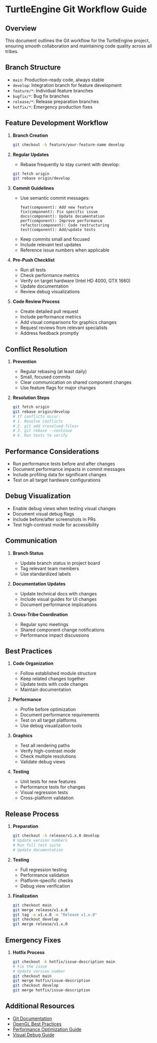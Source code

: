 # TurtleEngine Git Workflow Guide

## Overview

This document outlines the Git workflow for the TurtleEngine project, ensuring smooth collaboration and maintaining code quality across all tribes.

## Branch Structure

- `main`: Production-ready code, always stable
- `develop`: Integration branch for feature development
- `feature/*`: Individual feature branches
- `bugfix/*`: Bug fix branches
- `release/*`: Release preparation branches
- `hotfix/*`: Emergency production fixes

## Feature Development Workflow

1. **Branch Creation**
   ```bash
   git checkout -b feature/your-feature-name develop
   ```

2. **Regular Updates**
   - Rebase frequently to stay current with develop:
   ```bash
   git fetch origin
   git rebase origin/develop
   ```

3. **Commit Guidelines**
   - Use semantic commit messages:
     ```
     feat(component): Add new feature
     fix(component): Fix specific issue
     docs(component): Update documentation
     perf(component): Improve performance
     refactor(component): Code restructuring
     test(component): Add/update tests
     ```
   - Keep commits small and focused
   - Include relevant test updates
   - Reference issue numbers when applicable

4. **Pre-Push Checklist**
   - Run all tests
   - Check performance metrics
   - Verify on target hardware (Intel HD 4000, GTX 1660)
   - Update documentation
   - Review debug visualizations

5. **Code Review Process**
   - Create detailed pull request
   - Include performance metrics
   - Add visual comparisons for graphics changes
   - Request reviews from relevant specialists
   - Address feedback promptly

## Conflict Resolution

1. **Prevention**
   - Regular rebasing (at least daily)
   - Small, focused commits
   - Clear communication on shared component changes
   - Use feature flags for major changes

2. **Resolution Steps**
   ```bash
   git fetch origin
   git rebase origin/develop
   # If conflicts occur:
   # 1. Resolve conflicts
   # 2. git add <resolved-files>
   # 3. git rebase --continue
   # 4. Run tests to verify
   ```

## Performance Considerations

- Run performance tests before and after changes
- Document performance impacts in commit messages
- Include profiling data for significant changes
- Test on all target hardware configurations

## Debug Visualization

- Enable debug views when testing visual changes
- Document visual debug flags
- Include before/after screenshots in PRs
- Test high-contrast mode for accessibility

## Communication

1. **Branch Status**
   - Update branch status in project board
   - Tag relevant team members
   - Use standardized labels

2. **Documentation Updates**
   - Update technical docs with changes
   - Include visual guides for UI changes
   - Document performance implications

3. **Cross-Tribe Coordination**
   - Regular sync meetings
   - Shared component change notifications
   - Performance impact discussions

## Best Practices

1. **Code Organization**
   - Follow established module structure
   - Keep related changes together
   - Update tests with code changes
   - Maintain documentation

2. **Performance**
   - Profile before optimization
   - Document performance requirements
   - Test on all target platforms
   - Use debug visualization tools

3. **Graphics**
   - Test all rendering paths
   - Verify high-contrast mode
   - Check multiple resolutions
   - Validate debug views

4. **Testing**
   - Unit tests for new features
   - Performance tests for changes
   - Visual regression tests
   - Cross-platform validation

## Release Process

1. **Preparation**
   ```bash
   git checkout -b release/v1.x.0 develop
   # Update version numbers
   # Run full test suite
   # Update documentation
   ```

2. **Testing**
   - Full regression testing
   - Performance validation
   - Platform-specific checks
   - Debug view verification

3. **Finalization**
   ```bash
   git checkout main
   git merge release/v1.x.0
   git tag -a v1.x.0 -m "Release v1.x.0"
   git checkout develop
   git merge release/v1.x.0
   ```

## Emergency Fixes

1. **Hotfix Process**
   ```bash
   git checkout -b hotfix/issue-description main
   # Fix the issue
   # Update version number
   git checkout main
   git merge hotfix/issue-description
   git checkout develop
   git merge hotfix/issue-description
   ```

## Additional Resources

- [Git Documentation](https://git-scm.com/doc)
- [OpenGL Best Practices](https://www.khronos.org/opengl/wiki/Performance)
- [Performance Optimization Guide](docs/technical/performance.md)
- [Visual Debug Guide](docs/technical/debug-visualization.md) 